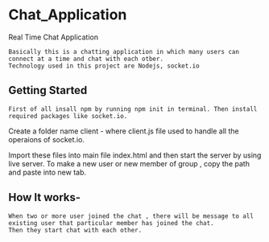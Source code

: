 # Chat_Application
Real Time Chat Application

    Basically this is a chatting application in which many users can connect at a time and chat with each otber.
    Technology used in this project are Nodejs, socket.io
## Getting Started
    First of all insall npm by running npm init in terminal. Then install required packages like socket.io.
Create a folder name client - where client.js file used to handle all the operaions of socket.io.

Import these files into main file index.html and then start the server by using live server.
To make a new user or new member of group , copy the path and paste into new tab. 
## How It works-
    When two or more user joined the chat , there will be message to all existing user that particular member has joined the chat.
    Then they start chat with each other.
